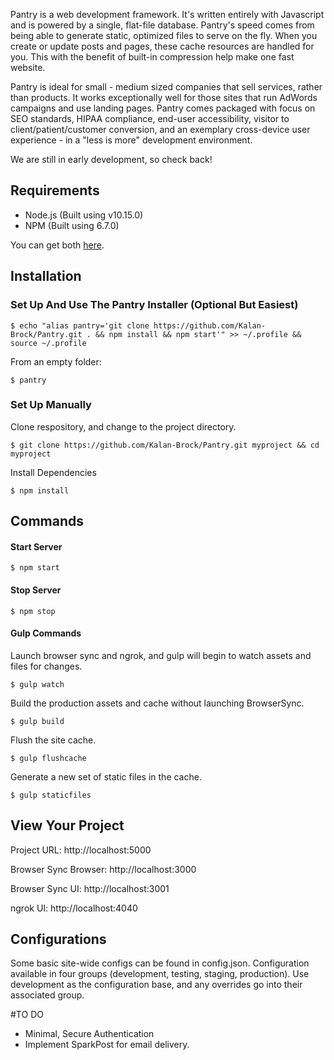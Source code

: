 Pantry is a web development framework. It's written entirely with Javascript and is powered by a single, flat-file database. Pantry's speed comes from being able to generate static, optimized files to serve on the fly. When you create or update posts and pages, these cache resources are handled for you. This with the benefit of built-in compression help make one fast website.

Pantry is ideal for small - medium sized companies that sell services, rather than products.  It works exceptionally well for those sites that run AdWords campaigns and use landing pages. Pantry comes packaged with focus on SEO standards, HIPAA compliance, end-user accessibility, visitor to client/patient/customer conversion, and an exemplary cross-device user experience - in a "less is more" development environment.

We are still in early development, so check back!

## Requirements
- Node.js (Built using v10.15.0)
- NPM (Built using 6.7.0)

You can get both [here](https://nodejs.org).


## Installation
### Set Up And Use The Pantry Installer (Optional But Easiest)

```
$ echo "alias pantry='git clone https://github.com/Kalan-Brock/Pantry.git . && npm install && npm start'" >> ~/.profile && source ~/.profile
```

From an empty folder:

```
$ pantry
```

### Set Up Manually

Clone respository, and change to the project directory.

```
$ git clone https://github.com/Kalan-Brock/Pantry.git myproject && cd myproject
```

Install Dependencies
```
$ npm install
```

## Commands

#### Start Server
```
$ npm start
```

#### Stop Server
```
$ npm stop
```

#### Gulp Commands
Launch browser sync and ngrok, and gulp will begin to watch assets and files for changes.

```
$ gulp watch
```

Build the production assets and cache without launching BrowserSync.

```
$ gulp build
```

Flush the site cache.

```
$ gulp flushcache
```

Generate a new set of static files in the cache.

```
$ gulp staticfiles
```



## View Your Project

Project URL:  http://localhost:5000

Browser Sync Browser:  http://localhost:3000

Browser Sync UI:  http://localhost:3001

ngrok UI:  http://localhost:4040

## Configurations

Some basic site-wide configs can be found in config.json.  Configuration available in four groups (development, testing, staging, production).  Use development as the configuration base, and any overrides go into their associated group.

#TO DO

- Minimal, Secure Authentication
- Implement SparkPost for email delivery.